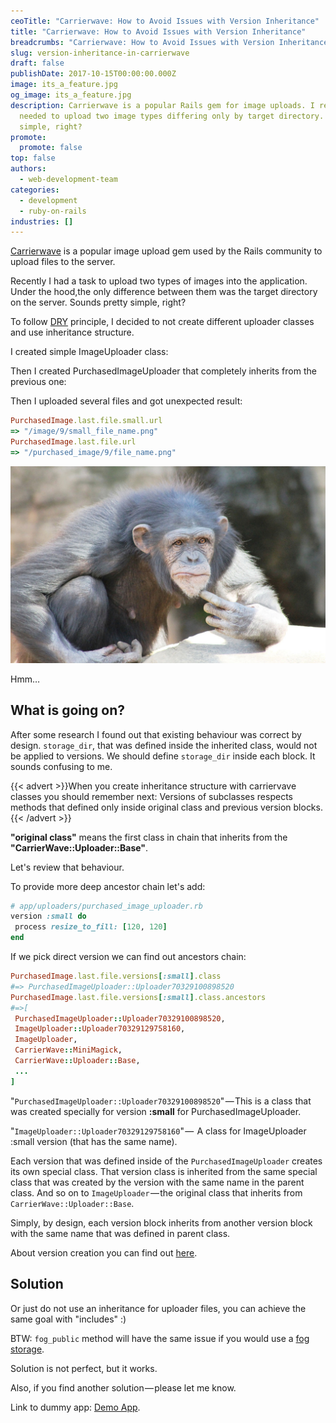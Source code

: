 ```yaml
---
ceoTitle: "Carrierwave: How to Avoid Issues with Version Inheritance"
title: "Carrierwave: How to Avoid Issues with Version Inheritance"
breadcrumbs: "Carrierwave: How to Avoid Issues with Version Inheritance"
slug: version-inheritance-in-carrierwave
draft: false
publishDate: 2017-10-15T00:00:00.000Z
image: its_a_feature.jpg
og_image: its_a_feature.jpg
description: Carrierwave is a popular Rails gem for image uploads. I recently
  needed to upload two image types differing only by target directory. Sounds
  simple, right?
promote:
  promote: false
top: false
authors:
  - web-development-team
categories:
  - development
  - ruby-on-rails
industries: []
---
```

<a href="https://github.com/carrierwaveuploader/carrierwave" rel="nofollow" target="_blank">Сarrierwave</a> is a popular image upload gem used by the Rails community to upload files to the server.

Recently I had a task to upload two types of images into the application. Under the hood,the only difference between them was the target directory on the server. Sounds pretty simple, right?

To follow <a href="https://en.wikipedia.org/wiki/Don%27t_repeat_yourself" rel="nofollow" target="_blank">DRY</a> principle, I decided to not create different uploader classes and use inheritance structure.

I created simple ImageUploader class:

<script src="https://gist.github.com/DmytroVasin/47714aea7190a74f1bda4ea5074f66fe.js"></script>

Then I created PurchasedImageUploader that completely inherits from the previous one:

<script src="https://gist.github.com/DmytroVasin/2a05cdd02ae2abf254a3d35d63146f21.js"></script>

Then I uploaded several files and got unexpected result:

```ruby
PurchasedImage.last.file.small.url
=> "/image/9/small_file_name.png"
PurchasedImage.last.file.url
=> "/purchased_image/9/file_name.png"
```

![Thinking](mono-1268646_1920.jpg)

Hmm…

## What is going on?

After some research I found out that existing behaviour was correct by design. `storage_dir`, that was defined inside the inherited class, would not be applied to versions. We should define `storage_dir` inside each block. It sounds confusing to me.

{{< advert >}}When you create inheritance structure with carriervave classes you should remember next: Versions of subclasses respects methods that defined only inside original class and previous version blocks.{{< /advert >}}

**"original class"** means the first class in chain that inherits from the **"CarrierWave::Uploader::Base"**.

Let's review that behaviour.

To provide more deep ancestor chain let's add:

```ruby
# app/uploaders/purchased_image_uploader.rb
version :small do
 process resize_to_fill: [120, 120]
end
```

If we pick direct version we can find out ancestors chain:

```ruby
PurchasedImage.last.file.versions[:small].class
#=> PurchasedImageUploader::Uploader70329100898520
PurchasedImage.last.file.versions[:small].class.ancestors
#=>[
 PurchasedImageUploader::Uploader70329100898520,
 ImageUploader::Uploader70329129758160,
 ImageUploader,
 CarrierWave::MiniMagick,
 CarrierWave::Uploader::Base,
 ...
]
```

"`PurchasedImageUploader::Uploader70329100898520`" — This is a class that was created specially for version **:small** for PurchasedImageUploader.

"`ImageUploader::Uploader70329129758160`" —  A class for ImageUploader :small version (that has the same name).

Each version that was defined inside of the `PurchasedImageUploader` creates its own special class. That version class is inherited from the same special class that was created by the version with the same name in the parent class. And so on to `ImageUploader` — the original class that inherits from `CarrierWave::Uploader::Base`.

Simply, by design, each version block inherits from another version block with the same name that was defined in parent class.

About version creation you can find out <a href="https://github.com/carrierwaveuploader/carrierwave/blob/e9f3be59e6e6b5d41a9b379df92cad6be16e7f84/lib/carrierwave/uploader/versions.rb#L66" rel="nofollow" target="_blank">here</a>.

## Solution

<script src="https://gist.github.com/DmytroVasin/12d7c4a2a5016a6523f8ef07ef62d352.js"></script>

Or just do not use an inheritance for uploader files, you can achieve the same goal with "includes" :)

BTW: `fog_public` method will have the same issue if you would use a <a href="https://github.com/fog/fog-aws" rel="nofollow" target="_blank">fog storage</a>.

Solution is not perfect, but it works.

Also, if you find another solution — please let me know.

Link to dummy app: <a href="https://github.com/DmytroVasin/carrierwave-inheritance-test" rel="nofollow" target="_blank">Demo App</a>.
